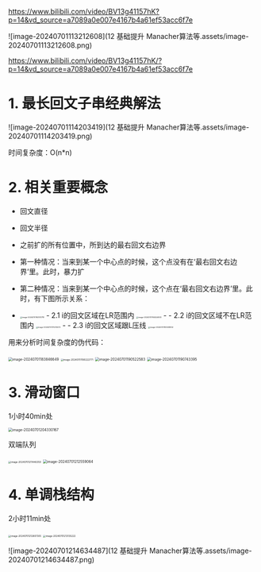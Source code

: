 https://www.bilibili.com/video/BV13g41157hK?p=14&vd_source=a7089a0e007e4167b4a61ef53acc6f7e

![image-20240701113212608](12 基础提升 Manacher算法等.assets/image-20240701113212608.png)

https://www.bilibili.com/video/BV13g41157hK/?p=14&vd_source=a7089a0e007e4167b4a61ef53acc6f7e

# 1. 最长回文子串经典解法

![image-20240701114203419](12 基础提升 Manacher算法等.assets/image-20240701114203419.png)

时间复杂度：O(n*n)

# 2. 相关重要概念

- 回文直径
- 回文半径
- 之前扩的所有位置中，所到达的最右回文右边界





- 第一种情况：当来到某一个中心点的时候，这个点没有在‘最右回文右边界’里。此时，暴力扩
- 第二种情况：当来到某一个中心点的时候，这个点在‘最右回文右边界’里。此时，有下图所示关系：

- <img src="12 基础提升 Manacher算法等.assets/image-20240701163741718.png" alt="image-20240701163741718" style="zoom:25%;" />
  - 2.1 i的回文区域在LR范围内 <img src="12 基础提升 Manacher算法等.assets/image-20240701164524933.png" alt="image-20240701164524933" style="zoom:25%;" />
  - 
  - 2.2 i的回文区域不在LR范围内 <img src="12 基础提升 Manacher算法等.assets/image-20240701170310072.png" alt="image-20240701170310072" style="zoom:25%;" />
  - 
  - 2.3 i的回文区域跟L压线 <img src="12 基础提升 Manacher算法等.assets/image-20240701183039902.png" alt="image-20240701183039902" style="zoom:25%;" />



用来分析时间复杂度的伪代码：

 <img src="12 基础提升 Manacher算法等.assets/image-20240701183846649.png" alt="image-20240701183846649" style="zoom:50%;" />

<img src="12 基础提升 Manacher算法等.assets/image-20240701190222771.png" alt="image-20240701190222771" style="zoom:33%;" />



<img src="12 基础提升 Manacher算法等.assets/image-20240701190522583.png" alt="image-20240701190522583" style="zoom:50%;" />

<img src="12 基础提升 Manacher算法等.assets/image-20240701190743395.png" alt="image-20240701190743395" style="zoom:50%;" />

# 3. 滑动窗口

1小时40min处

<img src="12 基础提升 Manacher算法等.assets/image-20240701204330167.png" alt="image-20240701204330167" style="zoom: 50%;" />

双端队列

<img src="12 基础提升 Manacher算法等.assets/image-20240701211446359.png" alt="image-20240701211446359" style="zoom: 33%;" />

<img src="12 基础提升 Manacher算法等.assets/image-20240701212559064.png" alt="image-20240701212559064" style="zoom: 50%;" />



# 4. 单调栈结构

2小时11min处

<img src="12 基础提升 Manacher算法等.assets/image-20240701212807305.png" alt="image-20240701212807305" style="zoom: 33%;" />



<img src="12 基础提升 Manacher算法等.assets/image-20240701213135222.png" alt="image-20240701213135222" style="zoom: 33%;" />



![image-20240701214634487](12 基础提升 Manacher算法等.assets/image-20240701214634487.png)







































